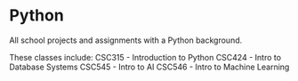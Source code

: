 # Python
All school projects and assignments with a Python background.

These classes include:
CSC315 - Introduction to Python
CSC424 - Intro to Database Systems
CSC545 - Intro to AI
CSC546 - Intro to Machine Learning
